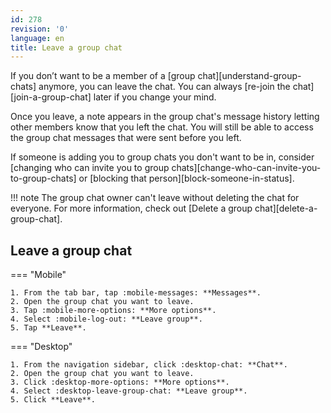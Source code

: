 ```yaml
---
id: 278
revision: '0'
language: en
title: Leave a group chat
---
```


If you don’t want to be a member of a [group chat][understand-group-chats] anymore, you can leave the chat. You can always [re-join the chat][join-a-group-chat] later if you change your mind.

Once you leave, a note appears in the group chat's message history letting other members know that you left the chat. You will still be able to access the group chat messages that were sent before you left.

If someone is adding you to group chats you don't want to be in, consider [changing who can invite you to group chats][change-who-can-invite-you-to-group-chats] or [blocking that person][block-someone-in-status].

!!! note
The group chat owner can't leave without deleting the chat for everyone. For more information, check out [Delete a group chat][delete-a-group-chat].

## Leave a group chat

=== "Mobile"

    1. From the tab bar, tap :mobile-messages: **Messages**.
    2. Open the group chat you want to leave.
    3. Tap :mobile-more-options: **More options**.
    4. Select :mobile-log-out: **Leave group**.
    5. Tap **Leave**.

=== "Desktop"

    1. From the navigation sidebar, click :desktop-chat: **Chat**.
    2. Open the group chat you want to leave.
    3. Click :desktop-more-options: **More options**.
    4. Select :desktop-leave-group-chat: **Leave group**.
    5. Click **Leave**.

